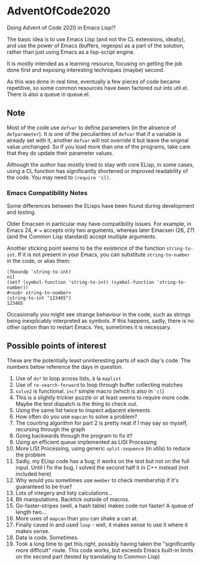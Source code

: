 # AdventOfCode2020
Doing Advent of Code 2020 in Emacs Lisp!?

The basic idea is to use Emacs Lisp (and not the CL extensions,
ideally), and use the power of Emacs (buffers, regexps) as a part of
the solution, rather than just using Emacs as a lisp-script engine.

It is mostly intended as a learning resource, focusing on getting the
job done first and exposing interesting techniques (maybe) second.

As this was done in real time, eventually a few pieces of code became
repetitive, so some common resources have been factored out into
util.el.  There is also a queue in queue.el.


## Note

Most of the code use `defvar` to define parameters (in the absence of
`defparameter`).  It is one of the peculiarities of `defvar` that if a
variable is already set with it, another `defvar` will not override it
but leave the original value unchanged.  So if you load more than one
of the programs, take care that they do update their parameter values.

Although the author has mostly tried to stay with core ELisp, in some
cases, using a CL function has significantly shortened or improved
readability of the code.  You may need to `(require 'cl)`.

### Emacs Compatibility Notes

Some differences between the ELisps have been found during development
and testing.


Older Emacsen in particular may have compatibility issues.  For
example, in Emacs 24, `#'=` accepts only two arguments, whereas later
Emacsen (26, 27) (and the Common Lisp standard) accept multiple
arguments.

Another sticking point seems to be the existence of the function
`string-to-int`.  If it is not present in your Emacs, you can
substitute `string-to-number` in the code, or alias them:

```
(fboundp 'string-to-int)
nil
(setf (symbol-function 'string-to-int) (symbol-function 'string-to-number))
#<subr string-to-number>
(string-to-int "123465")
123465
```

Occasionally you might see strange behaviour in the code, such as
strings being inexplicably interpreted as symbols.  If this happens,
sadly, there is no other option than to restart Emacs.  Yes, sometimes
it is necessary.

## Possible points of interest

These are the potentially least uninteresting parts of each day's
code.  The numbers below reference the days in question.

01. Use of `do*` to loop across lists, à la `maplist`
02. Use of `re-search-forward` to loop through buffer collecting matches
03. `solve2` is functional.  `incf` simple macro (which is also in `'cl`)
04. This is a slightly trickier puzzle or at least seems to require more code.  Maybe the test dispatch is the thing to check out.
05. Using the same list twice to inspect adjacent elements
06. How often do you use `mapcan` to solve a problem?
07. The counting algorithm for part 2 is pretty neat if I may say so myself, recursing through the graph
08. Going backwards through the program to fix it?
09. Using an efficient queue implemented as LISt Processing
10. More LISt Processing, using generic `split-sequence` (in utils) to reduce the problem
11. Sadly, my ELisp code has a bug; it works on the test but not on the full input.  Until I fix the bug, I solved the second half it in C++ instead (not included here)
12. Why would you sometimes use `member` to check membership if it's guaranteed to be true?
13. Lots of integery and listy calculations...
14. Bit manipulations.  Backtick outside of macros.
15. Go-faster-stripes (well, a hash table) makes code run faster!  A queue of length two...
16. More uses of `mapcan` than you can shake a can at.
17. Finally caved in and used `loop` - well, it makes sense to use it where it makes sense.
18. Data is code.  Sometimes.
19. Took a long time to get this right, possibly having taken the "significantly more difficult" route.  This code works, but exceeds Emacs built-in limits on the second part (tested by translating to Common Lisp)
